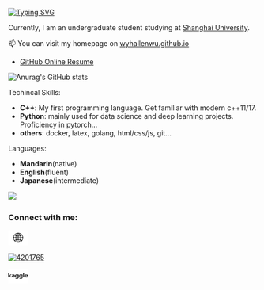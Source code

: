 [![Typing SVG](https://readme-typing-svg.herokuapp.com?color=%2336BCF7&lines=Hi%2C+I+am+Yuheng+Wu)](https://git.io/typing-svg)
<!-- https://readme-typing-svg.herokuapp.com/demo/ -->

Currently, I am an undergraduate student studying at [Shanghai University](https://www.shu.edu.cn/). 

📫 You can visit my homepage on [wyhallenwu.github.io](https://wyhallenwu.github.io/)

- [GitHub Online Resume](https://github.com/wyhallenwu)
<!-- - [GitHub Public Gists](https://gist.github.com/pourmand1376) -->

![Anurag's GitHub stats](https://github-readme-stats.vercel.app/api?username=wyhallenwu&show_icons=true&theme=default&bg_color=00000000)

Techincal Skills:

- **C++**: My first programming language. Get familiar with modern c++11/17.
- **Python**: mainly used for data science and deep learning projects. Proficiency in pytorch...
- **others**: docker, latex, golang, html/css/js, git...

Languages:
- **Mandarin**(native)
- **English**(fluent)
- **Japanese**(intermediate)

![](https://visitor-badge.glitch.me/badge?page_id=wyhallenwu.wyhallenwu)

<h3 align="left">Connect with me:</h3>
<p align="left">
 
  <a href="https://wyhallenwu.github.io/" target="blank"><img align="center" src="https://raw.githubusercontent.com/pourmand1376/pourmand1376/main/icons/web.svg" alt="amirpourmand76" height="30" width="40" /></a>
<!-- <a href="https://twitter.com/amirpourmand76" target="blank"><img align="center" src="https://raw.githubusercontent.com/rahuldkjain/github-profile-readme-generator/master/src/images/icons/Social/twitter.svg" alt="amirpourmand76" height="30" width="40" /></a> -->
<!-- <a href="https://linkedin.com/in/amir-pourmand" target="blank"><img align="center" src="https://raw.githubusercontent.com/rahuldkjain/github-profile-readme-generator/master/src/images/icons/Social/linked-in-alt.svg" alt="amir-pourmand" height="30" width="40" /></a> -->
<a href="https://stackoverflow.com/users/14199653" target="blank"><img align="center" src="https://raw.githubusercontent.com/rahuldkjain/github-profile-readme-generator/master/src/images/icons/Social/stack-overflow.svg" alt="4201765" height="30" width="40" /></a>
<!-- <a href="https://instagram.com/pourmand.amir" target="blank"><img align="center" src="https://raw.githubusercontent.com/rahuldkjain/github-profile-readme-generator/master/src/images/icons/Social/instagram.svg" alt="pourmand.amir" height="30" width="40" /></a> -->
<a href="https://www.kaggle.com/allenwyh" target="blank"><img align="center" src="https://raw.githubusercontent.com/pourmand1376/pourmand1376/main/icons/kaggle.svg" alt="amirpourmand" height="30" width="40" /></a>

  
</p>



